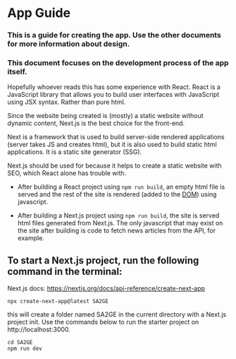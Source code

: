 # App Guide
### This is a guide for creating the app. Use the other documents for more information about design. 
### This document focuses on the development process of the app itself.

Hopefully whoever reads this has some experience with React. React is a JavaScript library that allows you to build user interfaces with JavaScript using JSX syntax. Rather than pure html.

Since the website being created is (mostly) a static website without dynamic content, Next.js is the best choice for the front-end. 

Next is a framework that is used to build server-side rendered applications (server takes JS and creates html), but it is also used to build static html applications. It is a static site generator (SSG).

Next.js should be used for because it helps to create a static website with SEO, which React alone has trouble with.

- After building a React project using `npm run build`, an empty html file is served and the rest of the site is rendered (added to the [DOM](https://developer.mozilla.org/en-US/docs/Web/API/Document_Object_Model)) using javascript.

- After building a Next.js project using `npm run build`, the site is served html files generated from Next.js. The only javascript that may exist on the site after building is code to fetch news articles from the API, for example. 


## To start a Next.js project, run the following command in the terminal:
Next.js docs: https://nextjs.org/docs/api-reference/create-next-app

```
npx create-next-app@latest SA2GE
```

this will create a folder named SA2GE in the current directory with a Next.js project init.
Use the commands below to run the starter project on http://localhost:3000.

```
cd SA2GE
npm run dev
```